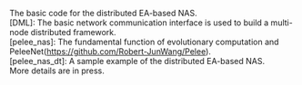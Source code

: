 The basic code for the distributed EA-based NAS.  
[DML]: The basic network communication interface is used to build a multi-node distributed framework.  
[pelee_nas]: The fundamental function of evolutionary computation and PeleeNet(https://github.com/Robert-JunWang/Pelee).  
[pelee_nas_dt]: A sample example of the distributed EA-based NAS.  
More details are in press. 
